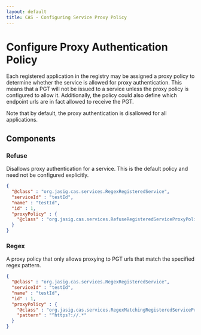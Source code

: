 ```yaml
---
layout: default
title: CAS - Configuring Service Proxy Policy
---
```


# Configure Proxy Authentication Policy

Each registered application in the registry may be assigned a proxy policy to determine whether the service is allowed for proxy authentication. This means that a PGT will not be issued to a service unless the proxy policy is configured to allow it. Additionally, the policy could also define which endpoint urls are in fact allowed to receive the PGT.

Note that by default, the proxy authentication is disallowed for all applications.

## Components

### Refuse

Disallows proxy authentication for a service. This is the default policy and need not be configured explicitly.

```json
{
  "@class" : "org.jasig.cas.services.RegexRegisteredService",
  "serviceId" : "testId",
  "name" : "testId",
  "id" : 1,
  "proxyPolicy" : {
    "@class" : "org.jasig.cas.services.RefuseRegisteredServiceProxyPolicy"
  }
}
```

### Regex

A proxy policy that only allows proxying to PGT urls that match the specified regex pattern.

```json
{
  "@class" : "org.jasig.cas.services.RegexRegisteredService",
  "serviceId" : "testId",
  "name" : "testId",
  "id" : 1,
  "proxyPolicy" : {
    "@class" : "org.jasig.cas.services.RegexMatchingRegisteredServiceProxyPolicy",
    "pattern" : "^https?://.*"
  }
}
```
